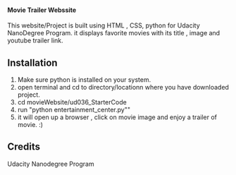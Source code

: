 #### Movie Trailer Webssite

This website/Project  is built using HTML , CSS, python for Udacity NanoDegree Program. it displays favorite movies with its title , image and youtube trailer link.

## Installation

1. Make sure python is installed on your system.
2. open terminal and cd to directory/locationn where you have downloaded project.
3. cd movieWebsite/ud036_StarterCode
4. run "python entertainment_center.py""
5. it will open up a browser , click on movie image and enjoy a trailer of movie. :)


## Credits
Udacity Nanodegree Program



